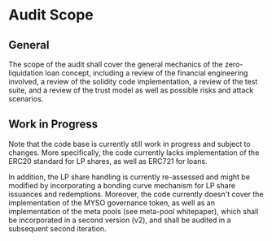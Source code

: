 # Audit Scope
## General
The scope of the audit shall cover the general mechanics of the
zero-liquidation loan concept, including a review of the financial engineering
involved, a review of the solidity code implementation, a review of the
test suite, and a review of the trust model as well as possible risks and
attack scenarios.

## Work in Progress
Note that the code base is currently still work in progress and subject to
changes. More specifically, the code currently lacks implementation of the
ERC20 standard for LP shares, as well as ERC721 for loans.

In addition, the LP share handling is currently re-assessed and might be
modified by incorporating a bonding curve mechanism for LP share issuances and
redemptions. Moreover, the code currently doesn't cover the implementation of
the MYSO governance token, as well as an implementation of the meta pools (see
meta-pool whitepaper), which shall be incorporated in a second version (v2),
and shall be audited in a subsequent second iteration.
